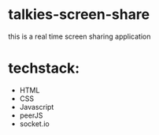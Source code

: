 # talkies-screen-share

this is a real time screen sharing application
# techstack:

  - HTML
  - CSS
  - Javascript
  - peerJS
  - socket.io
